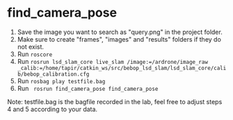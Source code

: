 # find_camera_pose

1. Save the image you want to search as "query.png" in the project folder.
2. Make sure to create "frames", "images" and "results" folders if they do not exist.
3. Run ```roscore```
4. Run ```rosrun lsd_slam_core live_slam /image:=/ardrone/image_raw _calib:=/home/tapir/catkin_ws/src/bebop_lsd_slam/lsd_slam_core/calib/bebop_calibration.cfg```
5. Run ```rosbag play testfile.bag ```
6. Run ``` rosrun find_camera_pose find_camera_pose```



Note:
testfile.bag is the bagfile recorded in the lab, feel free to adjust steps 4 and 5 according to your data.
